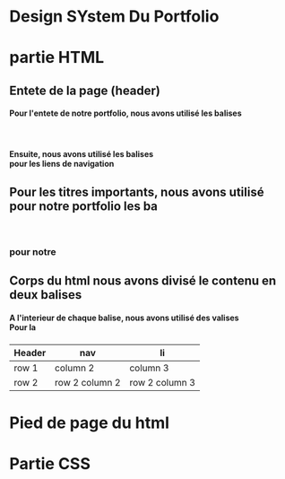 
# **Design SYstem Du Portfolio**

# partie HTML 

## Entete de la page (header)
#### Pour l'entete de notre portfolio, nous avons utilisé les balises **<header> </header>**
#### Ensuite, nous avons utilisé les balises **<nav> </nav>** pour les liens de navigation

## Pour les titres importants, nous avons utilisé pour notre portfolio les ba **<h1> </h1>**

### pour notre

## Corps du html nous avons divisé le contenu en deux balises **<section> </section>**
#### A l'interieur de chaque balise, nous avons utilisé des valises **<div> </div>** Pour la 

###

| Header | nav | li |
|--- |--- |--- |
| row 1 | column 2 | column 3 |
| row 2 | row 2 column 2 | row 2 column 3 |


# Pied de page du html

# Partie CSS


